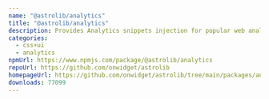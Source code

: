 ```yaml
---
name: "@astrolib/analytics"
title: "@astrolib/analytics"
description: Provides Analytics snippets injection for popular web analytics tools
categories:
  - css+ui
  - analytics
npmUrl: https://www.npmjs.com/package/@astrolib/analytics
repoUrl: https://github.com/onwidget/astrolib
homepageUrl: https://github.com/onwidget/astrolib/tree/main/packages/analytics
downloads: 77099
---
```

